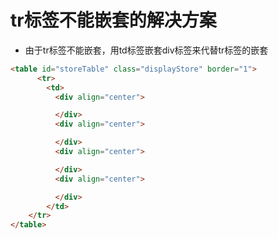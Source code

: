 # tr标签不能嵌套的解决方案

* 由于tr标签不能嵌套，用td标签嵌套div标签来代替tr标签的嵌套
```html
<table id="storeTable" class="displayStore" border="1">
      <tr>
        <td>
          <div align="center">

          </div>
          <div align="center">

          </div>
          <div align="center">

          </div>
          <div align="center">

          </div>
        </td>
    </tr>
</table>
```
